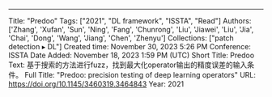 ---
Title: "Predoo"
Tags: ["2021", "DL framework", "ISSTA", "Read"]
Authors: ['Zhang', 'Xufan', 'Sun', 'Ning', 'Fang', 'Chunrong', 'Liu', 'Jiawei', 'Liu', 'Jia', 'Chai', 'Dong', 'Wang', 'Jiang', 'Chen', 'Zhenyu']
Collections: ["patch detection ▸ DL"]
Created time: November 30, 2023 5:26 PM
Conference: ISSTA
Date Added: November 18, 2023 1:59 PM (UTC)
Short Title: Predoo
Text: 基于搜索的方法进行fuzz，找到最大化operator输出的精度误差的输入条件。
Full Title: "Predoo: precision testing of deep learning operators"
URL: https://doi.org/10.1145/3460319.3464843
Year: 2021
